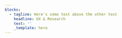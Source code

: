 ```yaml
---
blocks:
  - tagline: Here's some text above the other text
    headline: UX & Research
    text: ''
    _template: hero
---
```


